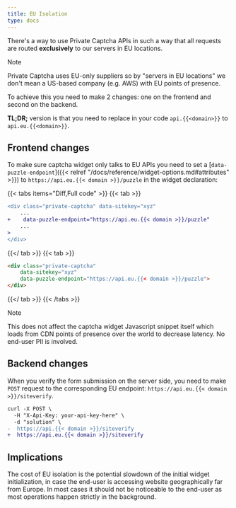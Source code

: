 ```yaml
---
title: EU Isolation
type: docs
---
```


There's a way to use Private Captcha APIs in such a way that all requests are routed **exclusively** to our servers in EU locations.

> [!NOTE]
> Private Captcha uses EU-only suppliers so by "servers in EU locations" we don't mean a US-based company (e.g. AWS) with EU points of presence.

To achieve this you need to make 2 changes: one on the frontend and second on the backend.

**TL;DR;** version is that you need to replace in your code `api.{{<domain>}}` to `api.eu.{{<domain>}}`.

## Frontend changes

To make sure captcha widget only talks to EU APIs you need to set a [`data-puzzle-endpoint`]({{< relref "/docs/reference/widget-options.md#attributes" >}}) to `https://api.eu.{{< domain >}}/puzzle` in the widget declaration:

{{< tabs items="Diff,Full code" >}}
{{< tab >}}
```diff
<div class="private-captcha" data-sitekey="xyz"
    ...
+    data-puzzle-endpoint="https://api.eu.{{< domain >}}/puzzle"
    ...
>
</div>
```
{{</ tab >}}
{{< tab >}}
```html
<div class="private-captcha"
    data-sitekey="xyz"
    data-puzzle-endpoint="https://api.eu.{{< domain >}}/puzzle">
</div>
```
{{</ tab >}}
{{< /tabs >}}

> [!NOTE]
> This does not affect the captcha widget Javascript snippet itself which loads from CDN points of presence over the world to decrease latency. No end-user PII is involved.

## Backend changes

When you verify the form submission on the server side, you need to make `POST` request to the corresponding EU endpoint: `https://api.eu.{{< domain >}}/siteverify`.

```diff
curl -X POST \
  -H "X-Api-Key: your-api-key-here" \
  -d "solution" \
-  https://api.{{< domain >}}/siteverify
+  https://api.eu.{{< domain >}}/siteverify
```

## Implications

The cost of EU isolation is the potential slowdown of the initial widget initialization, in case the end-user is accessing website geographically far from Europe. In most cases it should not be noticeable to the end-user as most operations happen strictly in the background.